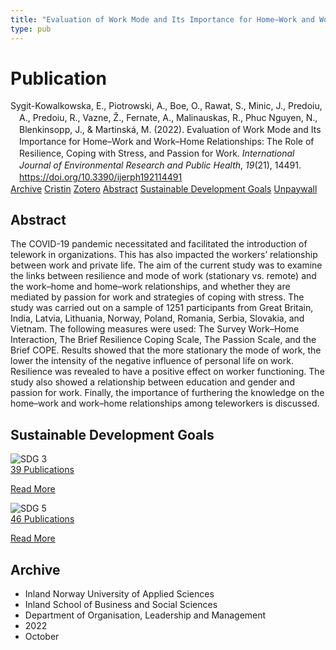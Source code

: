 ```yaml
---
title: "Evaluation of Work Mode and Its Importance for Home–Work and Work–Home Relationships: The Role of Resilience, Coping with Stress, and Passion for Work"
type: pub
---
```

<h1>Publication</h1>
<article id="csl-bib-container-BFJMXCJC" class="csl-bib-container">
  <div class="csl-bib-body" style="line-height: 1.35; padding-left: 1em; text-indent:-1em;">
  <div class="csl-entry">Sygit-Kowalkowska, E., Piotrowski, A., Boe, O., Rawat, S., Minic, J., Predoiu, A., Predoiu, R., Vazne, &#x17D;., Fernate, A., Malinauskas, R., Phuc Nguyen, N., Blenkinsopp, J., &amp; Martinsk&#xE1;, M. (2022). Evaluation of Work Mode and Its Importance for Home&#x2013;Work and Work&#x2013;Home Relationships: The Role of Resilience, Coping with Stress, and Passion for Work. <i>International Journal of Environmental Research and Public Health</i>, <i>19</i>(21), 14491. <a href="https://doi.org/10.3390/ijerph192114491">https://doi.org/10.3390/ijerph192114491</a></div>
</div>
  <div class="csl-bib-buttons">
    <a href="#taxonomy-article-BFJMXCJC" class="csl-bib-button">Archive</a>
    <a href="https://app.cristin.no/results/show.jsf?id=2058502" alt="Cristin URL" class="csl-bib-button">Cristin</a>
    <a href="http://zotero.org/groups/5022929/items/BFJMXCJC" alt="Zotero URL" class="csl-bib-button">Zotero</a>
    <a href="#abstract-article-BFJMXCJC" class="csl-bib-button">Abstract</a>
    <a href="#sdg-article-BFJMXCJC" class="csl-bib-button">Sustainable Development Goals</a>
    <a href="https://www.mdpi.com/1660-4601/19/21/14491/pdf?version=1667959289" class="csl-bib-button">Unpaywall</a>
  </div>
  <div id="csl-bib-meta-container-BFJMXCJC"></div>
</article>
<div id="csl-bib-meta-BFJMXCJC" class="csl-bib-meta">
  <article id="abstract-article-BFJMXCJC" class="abstract-article">
    <h1>Abstract</h1>
    The COVID-19 pandemic necessitated and facilitated the introduction of telework in organizations. This has also impacted the workers’ relationship between work and private life. The aim of the current study was to examine the links between resilience and mode of work (stationary vs. remote) and the work–home and home–work relationships, and whether they are mediated by passion for work and strategies of coping with stress. The study was carried out on a sample of 1251 participants from Great Britain, India, Latvia, Lithuania, Norway, Poland, Romania, Serbia, Slovakia, and Vietnam. The following measures were used: The Survey Work–Home Interaction, The Brief Resilience Coping Scale, The Passion Scale, and the Brief COPE. Results showed that the more stationary the mode of work, the lower the intensity of the negative influence of personal life on work. Resilience was revealed to have a positive effect on worker functioning. The study also showed a relationship between education and gender and passion for work. Finally, the importance of furthering the knowledge on the home–work and work–home relationships among teleworkers is discussed.
  </article>
  <article id="sdg-article-BFJMXCJC" class="sdg-article">
    <h1>Sustainable Development Goals</h1>
    <div class="sdg-container"><div id="sdg3" class="sdg">
<img src="{{< params subfolder >}}images/sdg/sdg03_en.png" class="image" alt="SDG 3">
<div class="sdg-overlay">
<a href="{{< params subfolder >}}en/archive/?sdg=3#archive" class="sdg-publication-count"><span>39</span> Publications</a>
<p><a href="https://sdgs.un.org/goals/goal3" class="sdg-read-more">Read More</a></p>
</div>
</div> <div id="sdg5" class="sdg">
<img src="{{< params subfolder >}}images/sdg/sdg05_en.png" class="image" alt="SDG 5">
<div class="sdg-overlay">
<a href="{{< params subfolder >}}en/archive/?sdg=5#archive" class="sdg-publication-count"><span>46</span> Publications</a>
<p><a href="https://sdgs.un.org/goals/goal5" class="sdg-read-more">Read More</a></p>
</div>
</div></div>
  </article>
  <article id="taxonomy-article-BFJMXCJC" class="taxonomy-article">
    <h1>Archive</h1>
    <ul>
      <li>Inland Norway University of Applied Sciences</li>
      <li>Inland School of Business and Social Sciences</li>
      <li>Department of Organisation, Leadership and Management</li>
      <li>2022</li>
      <li>October</li>
    </ul>
  </article>
</div>
